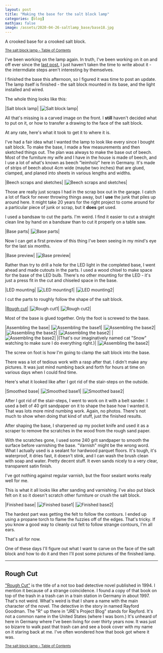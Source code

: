```yaml
---
layout: post
title: "Making the base for the salt block lamp"
categories: [blog]
mathjax: false
image: /assets/2020-04-26-saltlamp_base/base18.jpg
---
```

A crooked base for a crooked salt block.

<sub>[The salt block lamp - Table of Contents](1-saltlamp-toc)</sub> 

I've been working on the lamp again.  In truth, I've been working on it on and off ever since the [last post.](saltlampcutting)  I just haven't taken the time to write about it - the intermdiate steps aren't interesting by themselves.

I finished the base this afternoon, so I figured it was time to post an update.  The lamp itself is finished - the salt block mounted in its base, and the light installed and wired.

The whole thing looks like this:

|Salt block lamp|
|![Salt block lamp](/assets/2020-04-26-saltlamp_base/base18.jpg)|

All that's missing is a carved image on the front.  I **still** haven't decided what to put on it, or how to transfer a drawing to the face of the salt block.

At any rate, here's what it took to get it to where it is.

I've had a fair idea what I wanted the lamp to look like every since I bought salt block.  To make the base, I made a few measurements and then sketched things out.  The plan was always to make the base out of beech.  Most of the furniture my wife and I have in the house is made of beech, and I use a lot of what's known as beech "leimholz" here in Germany.  It's made of strips of beech about 4cm wide (maybe two inches) that are glued, clamped, and planed into sheets in various lengths and widths.

|Beech scraps and sketches|
|![Beech scraps and sketches](/assets/2020-04-26-saltlamp_base/base1.jpg)|

Those are really just scraps I had in the scrap box out in the garage.  I catch a lot of flack for never throwing things away, but I **use** the junk that piles up around here.  It might take 20 years for the right project to come around for a particular piece of junk or scrap, but it **does** get used.

I used a bandsaw to cut the parts.  I'm weird.  I find it easier to cut a straight clean line by hand on a bandsaw than to cut it properly on a table saw.

|Base parts|
|![Base parts](/assets/2020-04-26-saltlamp_base/base2.jpg)|

Now I can get a first preview of this thing I've been seeing in my mind's eye for the last six months.

|Base preview|
|![Base preview](/assets/2020-04-26-saltlamp_base/base3.jpg)|

Rather than try to drill a hole for the LED light in the completed base, I went ahead and made cutouts in the parts.  I used a wood chisel to make space for the base of the LED bulb.  There's no other mounting for the LED - it's just a press fit in the cut and chiseled space in the base.

|LED mounting|
|![LED mounting1](/assets/2020-04-26-saltlamp_base/base4.jpg)|
|![LED mounting2](/assets/2020-04-26-saltlamp_base/base5.jpg)|

I cut the parts to roughly follow the shape of the salt block.

|[Rough cut](#rough-cut)|
|![Rough cut1](/assets/2020-04-26-saltlamp_base/base6.jpg)|
|![Rough cut2](/assets/2020-04-26-saltlamp_base/base7.jpg)|

Most of the base is glued together.  Only the foot is screwed to the base.

|Assembling the base|
|![Assembling the base1](/assets/2020-04-26-saltlamp_base/base8.jpg)|
|![Assembling the base2](/assets/2020-04-26-saltlamp_base/base9.jpg)|
|![Assembling the base2](/assets/2020-04-26-saltlamp_base/base10.jpg)|
|![Assembling the base2](/assets/2020-04-26-saltlamp_base/base11.jpg)|
|![Assembling the base2](/assets/2020-04-26-saltlamp_base/base12.jpg)|
|(That's our imaginatively named cat "Snow" watching to make sure I do everything right.)|
|![Assembling the base2](/assets/2020-04-26-saltlamp_base/base13.jpg)|

The screw on foot is how I'm going to clamp the salt block into the base.

There was a lot of tedious work with a rasp after that.  I didn't make any pictures.  It was just mind numbing back and forth for hours at time on various days when I could find time.

Here's what it looked like after I got rid of the stair-steps on the outside.

|Smoothed base|
|![Smoothed base1](/assets/2020-04-26-saltlamp_base/base14.jpg)|
|![Smoothed base2](/assets/2020-04-26-saltlamp_base/base15.jpg)|

After I got rid of the stair-steps, I went to work on it with a belt sander.  I used a belt of 40 grit sandpaper on it to shape the base how I wanted it.  That was lots more mind numbing work.  Again, no photos.  There's not much to show when doing that kind of stuff, just the finished results.

After shaping the base, I sharpened up my pocket knife and used it as a scraper to remove the scratches in the wood from the rough sand paper.

With the scratches gone, I used some 240 grit sandpaper to smooth the surface before varnishing the base.  "Varnish" might be the wrong word.  What I actually used is a sealant for hardwood parquet floors.  It's tough, it's waterproof, it dries fast, it doesn't stink, and I can wash the brush clean with soap and water.  Pretty decent stuff.  It even sands nicely to a very clear, transparent satin finish.

I've got nothing against regular varnish, but the floor sealant works really well for me.

This is what it all looks like after sanding and varnishing.  I've also put black felt on it so it doesn't scratch other furniture or crush the salt block.

|Finished base|
|![Finished base1](/assets/2020-04-26-saltlamp_base/base16.jpg)|
|![Finished base2](/assets/2020-04-26-saltlamp_base/base17.jpg)|

The hardest part was getting the felt to follow the contours.  I ended up using a propane torch to flame the fuzzies off of the edges.  That's tricky.  If you know a good way to cleanly cut felt to follow strange contours, I'm all ears.

That's all for now.

One of these days I'll figure out what I want to carve on the face of the salt block and how to do it and then I'll post some pictures of the finished lamp.

------

## Rough Cut 

["Rough Cut"](https://www.amazon.com/Rough-Goodman-Bradley-Mystery-Stan-Cutler/dp/0451182537) is the title of a not too bad detective novel published in 1994.  I mention it because of a strange coincidence.  I found a copy of that book on top of the trash in a trash can in a train station in Germany in about 1997.  That's not weird.  What's weird is that I share a name with the main character of the novel.  The detective in the story in named Rayford Goodman.  The "R" up there in "JRE's Project Blog" stands for Rayford.  It's not a common name in the United States (where I was born.)  It's unheard of here in Germany where I've been living for over thirty years now.  It was just so bizarre to walk past that trash can and see a book cover with my name on it staring back at me.  I've often wondered how that book got where it was.

<sub>[The salt block lamp - Table of Contents](1-saltlamp-toc)</sub> 


